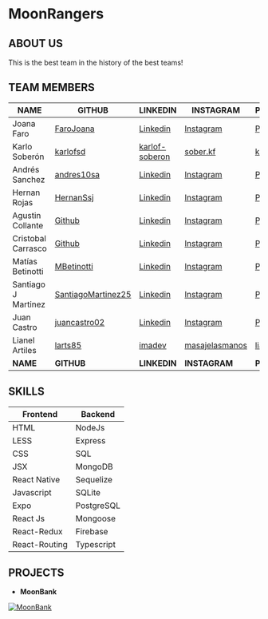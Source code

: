 # MoonRangers

## ABOUT US

This is the best team in the history of the best teams!

## TEAM MEMBERS

| NAME                | GITHUB                          | LINKEDIN              | INSTAGRAM                                                  | PORTAFOLIO                                               |
| ------------------- | ------------------------------- | --------------------- | ---------------------------------------------------------- | -------------------------------------------------------- |
| Joana Faro          | [FaroJoana](http:....)          | [Linkedin](http:....) | [Instagram](http:....)                                     | [Portfolio](http:....)                                   |
| Karlo Soberón       | [karlofsd](https://github.com/karlofsd)             | [karlof-soberon](https://www.linkedin.com/in/karlof-soberon) | [sober.kf](https://www.instagram.com/sober.kf)                                     | [karlofsd](https://karlofsd.netlify.com)                                   |
| Andrés Sanchez      | [andres10sa](http:....)         | [Linkedin](http:....) | [Instagram](http:....)                                     | [Portfolio](http:....)                                   |
| Hernan Rojas        | [HernanSsj](http:....)          | [Linkedin](http:....) | [Instagram](http:....)                                     | [Portfolio](http:....)                                   |
| Agustin Collante    | [Github](http:....)             | [Linkedin](http:....) | [Instagram](http:....)                                     | [Portfolio](http:....)                                   |
| Cristobal Carrasco  | [Github](http:....)             | [Linkedin](http:....) | [Instagram](http:....)                                     | [Portfolio](http:....)                                   |
| Matías Betinotti    | [MBetinotti](http:....)         | [Linkedin](http:....) | [Instagram](http:....)                                     | [Portfolio](http:....)                                   |
| Santiago J Martinez | [SantiagoMartinez25](http:....) | [Linkedin](http:....) | [Instagram](http:....)                                     | [Portfolio](http:....)                                   |
| Juan Castro         | [juancastro02](http:....)       | [Linkedin](http:....) | [Instagram](http:....)                                     | [Portfolio](http:....)                                   |
| Lianel Artiles      | [larts85](http:....)            | [imadev](http:....)   | [masajelasmanos](https://www.instagram.com/masajelasmanos) | [lianelartiles](https://larts85.github.io/lianelartiles) |
| **NAME**            | **GITHUB**                      | **LINKEDIN**          | **INSTAGRAM**                                              | **PORTAFOLIO**                                           |

## SKILLS

| **Frontend**  | **Backend** |
| ------------- | ----------- |
| HTML          | NodeJs      |
| LESS          | Express     |
| CSS           | SQL         |
| JSX           | MongoDB     |
| React Native  | Sequelize   |
| Javascript    | SQLite      |
| Expo          | PostgreSQL  |
| React Js      | Mongoose    |
| React-Redux   | Firebase    |
| React-Routing | Typescript  |

## PROJECTS

- **MoonBank**

[![MoonBank](https://j.gifs.com/k8Gxxr.gif)](https://youtu.be/lr6lsN3NdP4)
